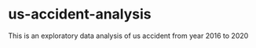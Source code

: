 # us-accident-analysis
This is an exploratory data  analysis of us accident from year 2016 to 2020 
